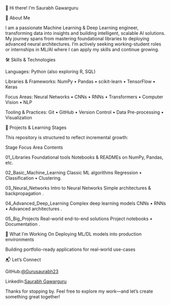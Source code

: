 👋 Hi there! I’m Saurabh Gawarguru

🚀 About Me

I am a passionate Machine Learning & Deep Learning engineer, transforming data into insights and building intelligent, scalable AI solutions. My journey spans from mastering foundational libraries to deploying advanced neural architectures. I’m actively seeking working-student roles or internships in ML/AI where I can apply my skills and continue growing.

🛠 Skills & Technologies

Languages: Python (also exploring R, SQL)

Libraries & Frameworks: NumPy • Pandas • scikit-learn • TensorFlow • Keras

Focus Areas: Neural Networks • CNNs • RNNs • Transformers • Computer Vision • NLP

Tooling & Practices: Git • GitHub • Version Control • Data Pre-processing • Visualization

📂 Projects & Learning Stages

This repository is structured to reflect incremental growth:

Stage	Focus Area	Contents

01_Libraries	Foundational tools	Notebooks & READMEs on NumPy, Pandas, etc.

02_Basic_Machine_Learning	Classic ML algorithms	Regression • Classification • Clustering.

03_Neural_Networks	Intro to Neural Networks	Simple architectures & backpropagation .

04_Advanced_Deep_Learning	Complex deep learning models	CNNs • RNNs • Advanced architectures .

05_Big_Projects	Real-world end-to-end solutions	Project notebooks • Documentation .

🔭 What I’m Working On
Deploying ML/DL models into production environments

Building portfolio-ready applications for real-world use-cases

📬 Let’s Connect

GitHub:[@Gurusaurabh23](https://github.com/Gurusaurabh23/Basic_to_Advanced)

LinkedIn:[Saurabh Gawarguru](https://www.linkedin.com/in/saurabh-gawarguru-b146b7385)

Thanks for stopping by. Feel free to explore my work—and let’s create something great together!

